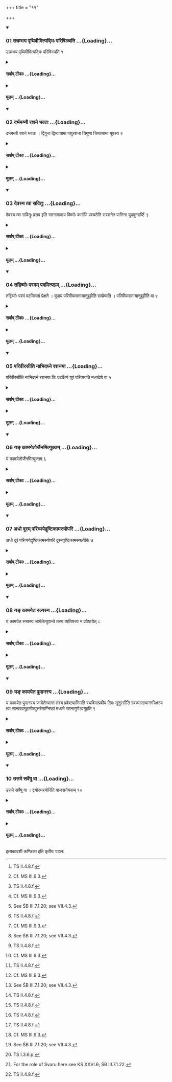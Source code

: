 +++
title = "११"

+++

<div class="js_include" includetitle="true" newlevelforh1="3" unfilled url="/vedAH_yajuH/taittirIyam/sUtram/ApastambaH/shrautam/vishvAsa-prastutiH/07/11/01_unnambhaya_pRthivImityadbhiH_pariShinchati.md">
<details open><summary><h3>01 उन्नम्भय पृथिवीमित्यद्भिः परिषिञ्चति ...{Loading}...</h3></summary>

उन्नम्भय पृथिवीमित्यद्भिः परिषिञ्चति १
</details>
</div>
<div class="js_include collapsed" newlevelforh1="4" title="सर्वाष् टीकाः" unfilled url="/vedAH_yajuH/taittirIyam/sUtram/ApastambaH/shrautam/sarvASh_TIkAH/07/11/01_unnambhaya_pRthivImityadbhiH_pariShinchati.md">
<details><summary><h4>सर्वाष् टीकाः ...{Loading}...</h4></summary>
<details><summary>थिते</summary>

1. with unnambhaya pr̥thivīm...[^1] (the Adhvaryu) sprinkles water[^2] on it.  

[^1]: TS II.4.8.f.  

[^2]: Cf. MS III.9.3.
</details>
</details>
</div>
<div class="js_include collapsed" newlevelforh1="4" title="मूलम्" unfilled url="/vedAH_yajuH/taittirIyam/sUtram/ApastambaH/shrautam/mUlam/07/11/01_unnambhaya_pRthivImityadbhiH_pariShinchati.md">
<details><summary><h4>मूलम् ...{Loading}...</h4></summary>

उन्नम्भय पृथिवीमित्यद्भिः परिषिञ्चति १
</details>
</div>
<div class="js_include" includetitle="true" newlevelforh1="3" unfilled url="/vedAH_yajuH/taittirIyam/sUtram/ApastambaH/shrautam/vishvAsa-prastutiH/07/11/02_darbhamayyau_rashane_bhavataH.md">
<details open><summary><h3>02 दर्भमय्यौ रशने भवतः ...{Loading}...</h3></summary>

दर्भमय्यौ रशने भवतः । द्विगुना द्विव्यायामा पशुरशना त्रिगुणा त्रिव्यायामा यूपस्य २
</details>
</div>
<div class="js_include collapsed" newlevelforh1="4" title="सर्वाष् टीकाः" unfilled url="/vedAH_yajuH/taittirIyam/sUtram/ApastambaH/shrautam/sarvASh_TIkAH/07/11/02_darbhamayyau_rashane_bhavataH.md">
<details><summary><h4>सर्वाष् टीकाः ...{Loading}...</h4></summary>
<details><summary>थिते</summary>

2. There are two cords made of Darbha(-grass) one with Strands and eight cubits[^1] long for the animal;[^2] and another Tee stands and twelve cubits long for the sacrificial post.[^3]  

[^1]: vyāyāma=4 cubits (aratni).  

[^2]: See VII. 13.8.  

[^3]: See ŚB III.7.1.20; see VII.4.3.
</details>
</details>
</div>
<div class="js_include collapsed" newlevelforh1="4" title="मूलम्" unfilled url="/vedAH_yajuH/taittirIyam/sUtram/ApastambaH/shrautam/mUlam/07/11/02_darbhamayyau_rashane_bhavataH.md">
<details><summary><h4>मूलम् ...{Loading}...</h4></summary>

दर्भमय्यौ रशने भवतः । द्विगुना द्विव्यायामा पशुरशना त्रिगुणा त्रिव्यायामा यूपस्य २
</details>
</div>
<div class="js_include" includetitle="true" newlevelforh1="3" unfilled url="/vedAH_yajuH/taittirIyam/sUtram/ApastambaH/shrautam/vishvAsa-prastutiH/07/11/03_devasya_tvA_savituH.md">
<details open><summary><h3>03 देवस्य त्वा सवितुः ...{Loading}...</h3></summary>

देवस्य त्वा सवितुः प्रसव इति रशनामादाय विष्णोः कर्माणि पश्यतेति सरशनेन पाणिना यूपमुन्मार्ष्टि ३
</details>
</div>
<div class="js_include collapsed" newlevelforh1="4" title="सर्वाष् टीकाः" unfilled url="/vedAH_yajuH/taittirIyam/sUtram/ApastambaH/shrautam/sarvASh_TIkAH/07/11/03_devasya_tvA_savituH.md">
<details><summary><h4>सर्वाष् टीकाः ...{Loading}...</h4></summary>
<details><summary>थिते</summary>

3. With devasya tvā savituḥ prasave...[^1] having taken the cord meant for the sacrificial post, with viṣṇoh karmāṇi paśyata...[^2] he passes his hand holding the cord over the sacrificial post.[^3]  

[^1]: TS I.3.1.a   

[^2]: TS I.3.6.k.  

[^3]: Cp. MS III.9.4.
</details>
</details>
</div>
<div class="js_include collapsed" newlevelforh1="4" title="मूलम्" unfilled url="/vedAH_yajuH/taittirIyam/sUtram/ApastambaH/shrautam/mUlam/07/11/03_devasya_tvA_savituH.md">
<details><summary><h4>मूलम् ...{Loading}...</h4></summary>

देवस्य त्वा सवितुः प्रसव इति रशनामादाय विष्णोः कर्माणि पश्यतेति सरशनेन पाणिना यूपमुन्मार्ष्टि ३
</details>
</div>
<div class="js_include" includetitle="true" newlevelforh1="3" unfilled url="/vedAH_yajuH/taittirIyam/sUtram/ApastambaH/shrautam/vishvAsa-prastutiH/07/11/04_tadviShNoH_paramam_padamityagram.md">
<details open><summary><h3>04 तद्विष्णोः परमम् पदमित्यग्रम् ...{Loading}...</h3></summary>

तद्विष्णोः परमं पदमित्यग्रं प्रेक्षते । यूपाय परिवीयमाणायानुब्रूहीति सम्प्रेष्यति । परिवीयमाणायानुब्रूहीति वा ४
</details>
</div>
<div class="js_include collapsed" newlevelforh1="4" title="सर्वाष् टीकाः" unfilled url="/vedAH_yajuH/taittirIyam/sUtram/ApastambaH/shrautam/sarvASh_TIkAH/07/11/04_tadviShNoH_paramam_padamityagram.md">
<details><summary><h4>सर्वाष् टीकाः ...{Loading}...</h4></summary>
<details><summary>थिते</summary>

4. With tadviṣṇoḥ paramaṁ padam...[^1] he looks at the top (of the post)[^2]; he orders (the Hotr̥): "Do you recite for the sacrificial post being wound around” or “Do you recite for the (sacrificial post) being wound around.”  

[^1]: TS I.3.6.1.   

[^2]: Cf. KS XXVI.5; ŚB III.7.1.18.
</details>
</details>
</div>
<div class="js_include collapsed" newlevelforh1="4" title="मूलम्" unfilled url="/vedAH_yajuH/taittirIyam/sUtram/ApastambaH/shrautam/mUlam/07/11/04_tadviShNoH_paramam_padamityagram.md">
<details><summary><h4>मूलम् ...{Loading}...</h4></summary>

तद्विष्णोः परमं पदमित्यग्रं प्रेक्षते । यूपाय परिवीयमाणायानुब्रूहीति सम्प्रेष्यति । परिवीयमाणायानुब्रूहीति वा ४
</details>
</div>
<div class="js_include" includetitle="true" newlevelforh1="3" unfilled url="/vedAH_yajuH/taittirIyam/sUtram/ApastambaH/shrautam/vishvAsa-prastutiH/07/11/05_parivIrasIti_nAbhidaghne_rashanayA.md">
<details open><summary><h3>05 परिवीरसीति नाभिदघ्ने रशनया ...{Loading}...</h3></summary>

परिवीरसीति नाभिदघ्ने रशनया त्रिः प्रदक्षिणं यूपं परिव्ययति मध्यदेशे वा ५
</details>
</div>
<div class="js_include collapsed" newlevelforh1="4" title="सर्वाष् टीकाः" unfilled url="/vedAH_yajuH/taittirIyam/sUtram/ApastambaH/shrautam/sarvASh_TIkAH/07/11/05_parivIrasIti_nAbhidaghne_rashanayA.md">
<details><summary><h4>सर्वाष् टीकाः ...{Loading}...</h4></summary>
<details><summary>थिते</summary>

5. With parivīrasi...[^1] he thrice[^2] clockwise winds the sacrificial post at the level of the navel (of the sacrificer) in the
middle (of the post)[^3] by means of the cord.  

[^1]: TS I.3.6.0.  

[^2]: Cf. TS VI.3.4.5.  

[^3]: Cf. KS XXVI. 6.
</details>
</details>
</div>
<div class="js_include collapsed" newlevelforh1="4" title="मूलम्" unfilled url="/vedAH_yajuH/taittirIyam/sUtram/ApastambaH/shrautam/mUlam/07/11/05_parivIrasIti_nAbhidaghne_rashanayA.md">
<details><summary><h4>मूलम् ...{Loading}...</h4></summary>

परिवीरसीति नाभिदघ्ने रशनया त्रिः प्रदक्षिणं यूपं परिव्ययति मध्यदेशे वा ५
</details>
</div>
<div class="js_include" includetitle="true" newlevelforh1="3" unfilled url="/vedAH_yajuH/taittirIyam/sUtram/ApastambaH/shrautam/vishvAsa-prastutiH/07/11/06_ya~N_kAmayetorjainamityuktam.md">
<details open><summary><h3>06 यङ् कामयेतोर्जैनमित्युक्तम् ...{Loading}...</h3></summary>

यं कामयेतोर्जैनमित्युक्तम् ६
</details>
</div>
<div class="js_include collapsed" newlevelforh1="4" title="सर्वाष् टीकाः" unfilled url="/vedAH_yajuH/taittirIyam/sUtram/ApastambaH/shrautam/sarvASh_TIkAH/07/11/06_ya~N_kAmayetorjainamityuktam.md">
<details><summary><h4>सर्वाष् टीकाः ...{Loading}...</h4></summary>
<details><summary>थिते</summary>

6. (In the case of a sacrificer) about whom he desires: “May he (be robbed) of the strength..."[^1] thus has been said (in a Brāhamaṇa-text).[^1]  

[^1]: See TS VI.3.4.5-6.
</details>
</details>
</div>
<div class="js_include collapsed" newlevelforh1="4" title="मूलम्" unfilled url="/vedAH_yajuH/taittirIyam/sUtram/ApastambaH/shrautam/mUlam/07/11/06_ya~N_kAmayetorjainamityuktam.md">
<details><summary><h4>मूलम् ...{Loading}...</h4></summary>

यं कामयेतोर्जैनमित्युक्तम् ६
</details>
</div>
<div class="js_include" includetitle="true" newlevelforh1="3" unfilled url="/vedAH_yajuH/taittirIyam/sUtram/ApastambaH/shrautam/vishvAsa-prastutiH/07/11/07_adho_dUram_parivyayedvRShTikAmasyopari.md">
<details open><summary><h3>07 अधो दूरम् परिव्ययेद्वृष्टिकामस्योपरि ...{Loading}...</h3></summary>

अधो दूरं परिव्ययेद्वृष्टिकामस्योपरि दूरमवृष्टिकामस्यत्ये\!के ७
</details>
</div>
<div class="js_include collapsed" newlevelforh1="4" title="सर्वाष् टीकाः" unfilled url="/vedAH_yajuH/taittirIyam/sUtram/ApastambaH/shrautam/sarvASh_TIkAH/07/11/07_adho_dUram_parivyayedvRShTikAmasyopari.md">
<details><summary><h4>सर्वाष् टीकाः ...{Loading}...</h4></summary>
<details><summary>थिते</summary>

7. According to some (ritualists) in the case of sacrificer desirous of rain, he (the Adhvaryu) should wind the cord (round the sacrificial post) below the mid-portion; in the case of a (sacrificer) desirous of no-rain, (he should wind the cord round the sacrificial post) above (the mid-portion).[^1]   

[^1]: Cp. KS. XXVI.6; MS III.9.4.
</details>
</details>
</div>
<div class="js_include collapsed" newlevelforh1="4" title="मूलम्" unfilled url="/vedAH_yajuH/taittirIyam/sUtram/ApastambaH/shrautam/mUlam/07/11/07_adho_dUram_parivyayedvRShTikAmasyopari.md">
<details><summary><h4>मूलम् ...{Loading}...</h4></summary>

अधो दूरं परिव्ययेद्वृष्टिकामस्योपरि दूरमवृष्टिकामस्यत्ये\!के ७
</details>
</div>
<div class="js_include" includetitle="true" newlevelforh1="3" unfilled url="/vedAH_yajuH/taittirIyam/sUtram/ApastambaH/shrautam/vishvAsa-prastutiH/07/11/08_ya~N_kAmayeta_stryasya.md">
<details open><summary><h3>08 यङ् कामयेत स्त्र्यस्य ...{Loading}...</h3></summary>

यं कामयेत स्त्र्यस्य जायेतेत्युपान्ते तस्य व्यतिषज्य न प्रवेष्टयेत् ८
</details>
</div>
<div class="js_include collapsed" newlevelforh1="4" title="सर्वाष् टीकाः" unfilled url="/vedAH_yajuH/taittirIyam/sUtram/ApastambaH/shrautam/sarvASh_TIkAH/07/11/08_ya~N_kAmayeta_stryasya.md">
<details><summary><h4>सर्वाष् टीकाः ...{Loading}...</h4></summary>
<details><summary>थिते</summary>

8. In the case of (a sacrificer) about whom he desires, "May a female child be born to him", having tied (only) a knot, he should not intervene the two ends.
</details>
</details>
</div>
<div class="js_include collapsed" newlevelforh1="4" title="मूलम्" unfilled url="/vedAH_yajuH/taittirIyam/sUtram/ApastambaH/shrautam/mUlam/07/11/08_ya~N_kAmayeta_stryasya.md">
<details><summary><h4>मूलम् ...{Loading}...</h4></summary>

यं कामयेत स्त्र्यस्य जायेतेत्युपान्ते तस्य व्यतिषज्य न प्रवेष्टयेत् ८
</details>
</div>
<div class="js_include" includetitle="true" newlevelforh1="3" unfilled url="/vedAH_yajuH/taittirIyam/sUtram/ApastambaH/shrautam/vishvAsa-prastutiH/07/11/09_ya~N_kAmayeta_pumAnasya.md">
<details open><summary><h3>09 यङ् कामयेत पुमानस्य ...{Loading}...</h3></summary>

यं कामयेत पुमानस्य जायेतेत्यान्तं तस्य प्रवेष्ट्याणिमति स्थविमत्प्रवीय दिवः सूनुरसीति स्वरुमादायान्तरिक्षस्य त्वा सानाववगूहामीत्युत्तरेणाग्निष्ठां मध्यमे रशनागुणेऽवगूहति ९
</details>
</div>
<div class="js_include collapsed" newlevelforh1="4" title="सर्वाष् टीकाः" unfilled url="/vedAH_yajuH/taittirIyam/sUtram/ApastambaH/shrautam/sarvASh_TIkAH/07/11/09_ya~N_kAmayeta_pumAnasya.md">
<details><summary><h4>सर्वाष् टीकाः ...{Loading}...</h4></summary>
<details><summary>थिते</summary>

9. In the case of (a sacrificer), about whom, he desires, "May a male child be born to him”, having (tied a knot)[^1], having interwined the two ends, having wound the thinner (end of the cord)[^2] into the loop (of the thicker end, with divaḥ sūnurasi having taken the Svaru,[^3] with antarikṣāya tvā...[^4] he should fix (conceal) it into the middle coil of the cord towards the left of the Agniṣṭhā (the side of the sacrificial post which faces the fire).[^5]  

[^1]: For Sūtras 8 and 9 cf. TS. VI.6.4.3.  

[^2]: Cf. SB III.7.1.22.  

[^3]: See VII.3.3.  

[^4]: TS I.3.6.p.  

[^5]: For the role of Svaru here see KS XXVI.6; ŚB III.7.1.22.
</details>
</details>
</div>
<div class="js_include collapsed" newlevelforh1="4" title="मूलम्" unfilled url="/vedAH_yajuH/taittirIyam/sUtram/ApastambaH/shrautam/mUlam/07/11/09_ya~N_kAmayeta_pumAnasya.md">
<details><summary><h4>मूलम् ...{Loading}...</h4></summary>

यं कामयेत पुमानस्य जायेतेत्यान्तं तस्य प्रवेष्ट्याणिमति स्थविमत्प्रवीय दिवः सूनुरसीति स्वरुमादायान्तरिक्षस्य त्वा सानाववगूहामीत्युत्तरेणाग्निष्ठां मध्यमे रशनागुणेऽवगूहति ९
</details>
</div>
<div class="js_include" includetitle="true" newlevelforh1="3" unfilled url="/vedAH_yajuH/taittirIyam/sUtram/ApastambaH/shrautam/vishvAsa-prastutiH/07/11/10_uttame_sarveShu_vA.md">
<details open><summary><h3>10 उत्तमे सर्वेषु वा ...{Loading}...</h3></summary>

उत्तमे सर्वेषु वा । द्वयोरधरयोरिति वाजसनेयकम् १०
</details>
</div>
<div class="js_include collapsed" newlevelforh1="4" title="सर्वाष् टीकाः" unfilled url="/vedAH_yajuH/taittirIyam/sUtram/ApastambaH/shrautam/sarvASh_TIkAH/07/11/10_uttame_sarveShu_vA.md">
<details><summary><h4>सर्वाष् टीकाः ...{Loading}...</h4></summary>
<details><summary>थिते</summary>

10. Or into the upper (coil) or into all (coils) or into the two lower (coils)-this is the view of the Vājasaneyins.[^1]   

[^1]: Not to be found in the extant text of the Vājasaneyins.
</details>
</details>
</div>
<div class="js_include collapsed" newlevelforh1="4" title="मूलम्" unfilled url="/vedAH_yajuH/taittirIyam/sUtram/ApastambaH/shrautam/mUlam/07/11/10_uttame_sarveShu_vA.md">
<details><summary><h4>मूलम् ...{Loading}...</h4></summary>

उत्तमे सर्वेषु वा । द्वयोरधरयोरिति वाजसनेयकम् १०
</details>
</div>

  
इत्यकादशी कण्डिका 
इति तृतीयः पटलः
